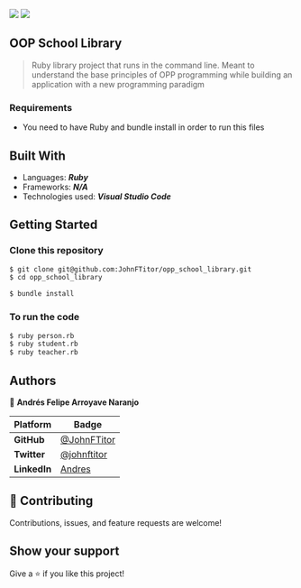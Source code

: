 
![](https://img.shields.io/static/v1?label=BY&message=JohnFTitor&color=blue)
![](https://img.shields.io/badge/Microverse-blueviolet)

## OOP School Library

> Ruby library project that runs in the command line. Meant to understand the base principles of OPP programming while building an application with a new programming paradigm

### Requirements
-  You need to have Ruby and bundle install in order to run this files

## Built With

- Languages: _**Ruby**_
- Frameworks: _**N/A**_
- Technologies used: _**Visual Studio Code**_

## Getting Started

### Clone this repository

```bash
$ git clone git@github.com:JohnFTitor/opp_school_library.git
$ cd opp_school_library

$ bundle install

```
### To run the code
```bash
$ ruby person.rb
$ ruby student.rb
$ ruby teacher.rb
```

## Authors

:bust_in_silhouette: **Andrés Felipe Arroyave Naranjo**

 Platform | Badge |
 --- | --- |
 **GitHub**    | [@JohnFTitor](https://github.com/JohnFTitor)
 **Twitter**   | [@johnftitor](https://twitter.com/johnftitor)
 **LinkedIn**  | [Andres](https://www.linkedin.com/in/andresarroyavenaranjo/?locale=en_US)

## 🤝 Contributing

Contributions, issues, and feature requests are welcome!

## Show your support

Give a ⭐️ if you like this project!
